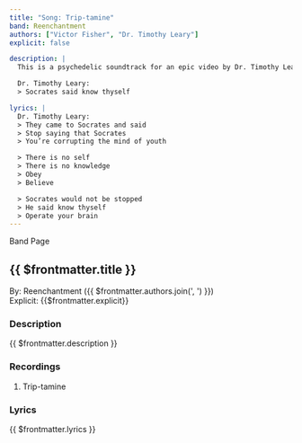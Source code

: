 ```yaml
---
title: "Song: Trip-tamine"
band: Reenchantment
authors: ["Victor Fisher", "Dr. Timothy Leary"]
explicit: false

description: |
  This is a psychedelic soundtrack for an epic video by Dr. Timothy Leary.

  Dr. Timothy Leary:
  > Socrates said know thyself

lyrics: |
  Dr. Timothy Leary:
  > They came to Socrates and said
  > Stop saying that Socrates
  > You’re corrupting the mind of youth

  > There is no self
  > There is no knowledge
  > Obey
  > Believe

  > Socrates would not be stopped
  > He said know thyself
  > Operate your brain
---
```


<g-link to="/band/reenchantment">Band Page</g-link>

## {{ $frontmatter.title }}

By: <g-link to="/band/reenchantment">Reenchantment</g-link> ({{ $frontmatter.authors.join(', ') }})  
Explicit: {{$frontmatter.explicit}}

### Description

<vue-markdown>{{ $frontmatter.description }}</vue-markdown>

### Recordings

1. <g-link to="/recording/trip-tamine">Trip-tamine</g-link>

### Lyrics

<vue-markdown>{{ $frontmatter.lyrics }}</vue-markdown>
